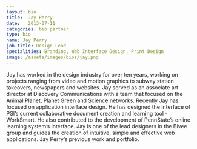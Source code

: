 ```yaml
---
layout: bio
title:  Jay Perry
date:   2013-07-11
categories: bio partner
type: bio
name: Jay Perry
job-title: Design Lead
specialities: Branding, Web Interface Design, Print Design
image: /assets/images/bios/jay.png
---
```


Jay has worked in the design industry for over ten years, working on projects ranging from video and motion graphics to subway station takeovers, newspapers and websites. Jay served as an associate art director at Discovery Communications with a team that focused on the Animal Planet, Planet Green and Science networks. Recently Jay has focused on application interface design. He has designed the interface of PSI’s current collaborative document creation and learning tool - WorkSmart. He also contributed to the development of PennState’s online learning system’s interface. Jay is one of the lead designers in the Bivee group and guides the creation of intuitive, simple and effective web applications. Jay Perry’s previous work and portfolio.